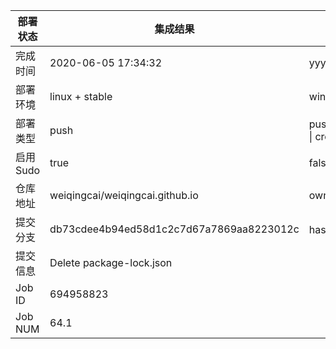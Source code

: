 部署状态 | 集成结果 | 参考值
---|---|---
完成时间 | 2020-06-05 17:34:32 | yyyy-mm-dd hh:mm:ss
部署环境 | linux + stable | window \| linux + stable
部署类型 | push | push \| pull_request \| api \| cron
启用Sudo | true | false \| true
仓库地址 | weiqingcai/weiqingcai.github.io | owner_name/repo_name
提交分支 | db73cdee4b94ed58d1c2c7d67a7869aa8223012c | hash 16位
提交信息 | Delete package-lock.json |
Job ID   | 694958823 |
Job NUM  | 64.1 |
